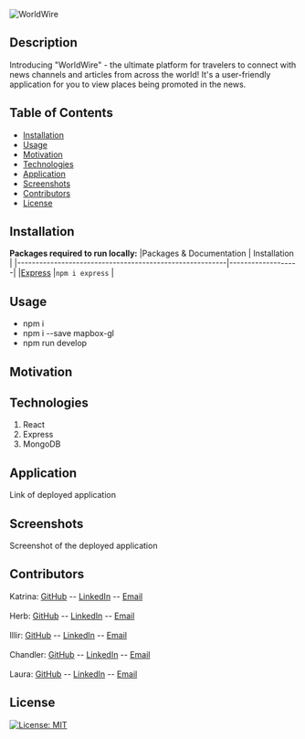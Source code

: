 ![WorldWire](https://github.com/katgucilatar/world-wire-news/assets/112834937/be2588b6-7f2c-417d-9674-57b5edce07d4)

## Description
Introducing "WorldWire" - the ultimate platform for travelers to connect with news channels and articles from across the world! It's a user-friendly application for you to view places being promoted in the news.
## Table of Contents
- [Installation](#installation)
- [Usage](#usage)
- [Motivation](#motivation)
- [Technologies](#technologies)
- [Application](#application)
- [Screenshots](#screenshots)
- [Contributors](#contributors)
- [License](#license)
## Installation
**Packages required to run locally:**
|Packages & Documentation                                  | Installation     |
|---------------------------------------------------------|-------------------|
|[Express](https://www.npmjs.com/package/express)         |`npm i express`    |
## Usage
* npm i
* npm i --save mapbox-gl
* npm run develop
## Motivation

## Technologies
1. React
2. Express
3. MongoDB
## Application
Link of deployed application
## Screenshots
Screenshot of the deployed application
## Contributors
Katrina: [GitHub](https://github.com/katgucilatar) -- [LinkedIn](https://www.linkedin.com/in/katrina-gucilatar-59983217b/) -- [Email](katgucilatar@outlook.com)
<br>
<br>
Herb: [GitHub](https://github.com/HerbSneed) -- [LinkedIn]() -- [Email]()
<br>
<br>
Illir: [GitHub](https://github.com/IlirHajdari) -- [LinkedIn]() -- [Email]()
<br>
<br>
Chandler: [GitHub](https://github.com/Ch4nd1erB1ng) -- [LinkedIn]() -- [Email]()
<br>
<br>
Laura: [GitHub](https://github.com/LJJordan124) -- [LinkedIn](https://www.linkedin.com/in/laura-jordan-510412241/) -- [Email](jordan3313.lj@gmail.com)
## License
[![License: MIT](https://img.shields.io/badge/License-MIT-yellow.svg)](https://opensource.org/licenses/MIT)